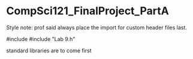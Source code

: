 # CompSci121_FinalProject_PartA

Style note: prof said always place the import for custom header files last. 

#include <iostream>
#include "Lab 9.h"

standard libraries are to come first
